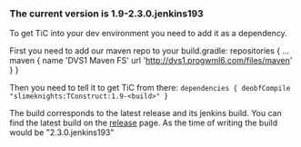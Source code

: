 ### The current version is 1.9-2.3.0.jenkins193

To get TiC into your dev environment you need to add it as a dependency.

First you need to add our maven repo to your build.gradle:
    repositories {
        ...
        maven {
            name 'DVS1 Maven FS'
            url 'http://dvs1.progwml6.com/files/maven'
        }
    }

Then you need to tell it to get TiC from there:
`dependencies {
    deobfCompile "slimeknights:TConstruct:1.9-<build>"
}`

The build corresponds to the latest release and its jenkins build. You can find the latest build on the [release](https://github.com/SlimeKnights/TinkersConstruct/releases) page. As the time of writing the build would be "2.3.0.jenkins193"